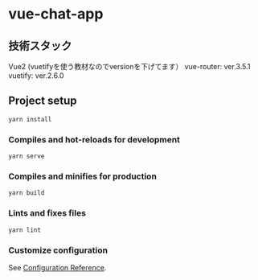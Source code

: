 # vue-chat-app

## 技術スタック
Vue2 (vuetifyを使う教材なのでversionを下げてます）
vue-router: ver.3.5.1
vuetify: ver.2.6.0

## Project setup
```
yarn install
```

### Compiles and hot-reloads for development
```
yarn serve
```

### Compiles and minifies for production
```
yarn build
```

### Lints and fixes files
```
yarn lint
```

### Customize configuration
See [Configuration Reference](https://cli.vuejs.org/config/).



